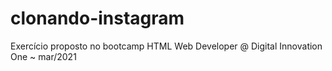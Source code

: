 # clonando-instagram
Exercício proposto no bootcamp HTML Web Developer @ Digital Innovation One ~ mar/2021

